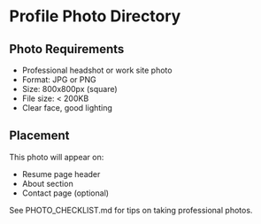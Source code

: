 # Profile Photo Directory

## Photo Requirements
- Professional headshot or work site photo
- Format: JPG or PNG
- Size: 800x800px (square)
- File size: < 200KB
- Clear face, good lighting

## Placement
This photo will appear on:
- Resume page header
- About section
- Contact page (optional)

See PHOTO_CHECKLIST.md for tips on taking professional photos.
